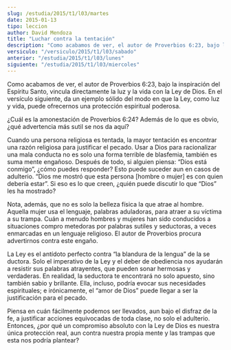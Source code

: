 ```yaml
---
slug: /estudia/2015/t1/l03/martes
date: 2015-01-13
tipo: leccion
author: David Mendoza
title: "Luchar contra la tentación"
description: "Como acabamos de ver, el autor de Proverbios 6:23, bajo la inspiración del  Espíritu Santo, vincula directamente la luz y la vida con la Ley de Dios. En el  versículo siguiente, da un ejemplo sólido del modo en que la Ley, como luz y  vida, puede ofrecernos una protección espi..."
versiculo: "/versiculo/2015/t1/l03/sabado"
anterior: "/estudia/2015/t1/l03/lunes"
siguiente: "/estudia/2015/t1/l03/miercoles"
---
```


Como acabamos de ver, el autor de Proverbios 6:23, bajo la inspiración del Espíritu Santo, vincula directamente la luz y la vida con la Ley de Dios. En el versículo siguiente, da un ejemplo sólido del modo en que la Ley, como luz y vida, puede ofrecernos una protección espiritual poderosa.

¿Cuál es la amonestación de Proverbios 6:24? Además de lo que es obvio, ¿qué advertencia más sutil se nos da aquí?

Cuando una persona religiosa es tentada, la mayor tentación es encontrar una razón religiosa para justificar el pecado. Usar a Dios para racionalizar una mala conducta no es solo una forma terrible de blasfemia, también es suma mente engañoso. Después de todo, si alguien piensa: “Dios está conmigo”, ¿cómo puedes responder? Esto puede suceder aun en casos de adulterio. “Dios me mostró que esta persona [hombre o mujer] es con quien debería estar”. Si eso es lo que creen, ¿quién puede discutir lo que “Dios” les ha mostrado?

Nota, además, que no es solo la belleza física la que atrae al hombre. Aquella mujer usa el lenguaje, palabras aduladoras, para atraer a su víctima a su trampa. Cuán a menudo hombres y mujeres han sido conducidos a situaciones compro metedoras por palabras sutiles y seductoras, a veces enmarcadas en un lenguaje religioso. El autor de Proverbios procura advertirnos contra este engaño.

La Ley es el antídoto perfecto contra “la blandura de la lengua” de la se ductora. Solo el imperativo de la Ley y el deber de obediencia nos ayudarán a resistir sus palabras atrayentes, que pueden sonar hermosas y verdaderas. En realidad, la seductora te encontrará no solo apuesto, sino también sabio y brillante. Ella, incluso, podría evocar sus necesidades espirituales; e irónicamente, el “amor de Dios” puede llegar a ser la justificación para el pecado.

Piensa en cuán fácilmente podemos ser llevados, aun bajo el disfraz de la fe, a justificar acciones equivocadas de toda clase, no solo el adulterio. Entonces, ¿por qué un compromiso absoluto con la Ley de Dios es nuestra única protección real, aun contra nuestra propia mente y las trampas que esta nos podría plantear?
